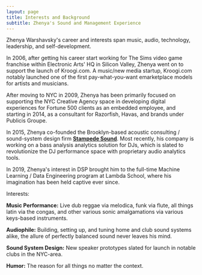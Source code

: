 ```yaml
---
layout: page
title: Interests and Background
subtitle: Zhenya's Sound and Management Experience
---
```


Zhenya Warshavsky's career and interests span music, audio, technology, leadership, and self-development. 

In 2006, after getting his career start working for The Sims video game franchise within Electronic Arts' HQ in Silicon Valley, Zhenya went on to support the launch of Kroogi.com. A music/new media startup, Kroogi.com notably launched one of the first pay-what-you-want emarketplace models for artists and musicians. 

After moving to NYC in 2009, Zhenya has been primarily focused on supporting the NYC Creative Agency space in developing digital experiences for Fortune 500 clients as an embedded employee, and starting in 2014, as a consultant for Razorfish, Havas, and brands under Publicis Groupe. 

In 2015, Zhenya co-founded the Brooklyn-based acoustic consulting / sound-system design firm __[Stampede Sound](http://www.stampedesound.com)__. Most recently, his company is working on a bass analysis analytics solution for DJs, which is slated to revolutionize the DJ performance space with proprietary audio analytics tools.

In 2019, Zhenya's interest in DSP brought him to the full-time Machine Learning / Data Engineering program at Lambda School, where his imagination has been held captive ever since.

Interests:

**Music Performance:** Live dub reggae via melodica, funk via flute, all things latin via the congas, and other various sonic amalgamations via various keys-based instruments. 

**Audiophile:** Building, setting up, and tuning home and club sound systems alike, the allure of perfectly balanced sound never leaves his mind. 

**Sound System Design:** New speaker prototypes slated for launch in notable clubs in the NYC-area. 

**Humor:** The reason for all things no matter the context.
